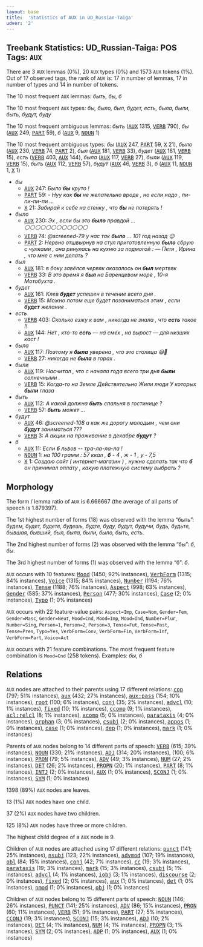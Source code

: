```yaml
---
layout: base
title:  'Statistics of AUX in UD_Russian-Taiga'
udver: '2'
---
```


## Treebank Statistics: UD_Russian-Taiga: POS Tags: `AUX`

There are 3 `AUX` lemmas (0%), 20 `AUX` types (0%) and 1573 `AUX` tokens (1%).
Out of 17 observed tags, the rank of `AUX` is: 17 in number of lemmas, 17 in number of types and 14 in number of tokens.

The 10 most frequent `AUX` lemmas: <em>быть, бы, б</em>

The 10 most frequent `AUX` types:  <em>бы, было, был, будет, есть, была, были, быть, будут, буду</em>

The 10 most frequent ambiguous lemmas: <em>быть</em> (<tt><a href="ru_taiga-pos-AUX.html">AUX</a></tt> 1315, <tt><a href="ru_taiga-pos-VERB.html">VERB</a></tt> 790), <em>бы</em> (<tt><a href="ru_taiga-pos-AUX.html">AUX</a></tt> 249, <tt><a href="ru_taiga-pos-PART.html">PART</a></tt> 59), <em>б</em> (<tt><a href="ru_taiga-pos-AUX.html">AUX</a></tt> 9, <tt><a href="ru_taiga-pos-NOUN.html">NOUN</a></tt> 1)

The 10 most frequent ambiguous types:  <em>бы</em> (<tt><a href="ru_taiga-pos-AUX.html">AUX</a></tt> 247, <tt><a href="ru_taiga-pos-PART.html">PART</a></tt> 59, <tt><a href="ru_taiga-pos-X.html">X</a></tt> 21), <em>было</em> (<tt><a href="ru_taiga-pos-AUX.html">AUX</a></tt> 230, <tt><a href="ru_taiga-pos-VERB.html">VERB</a></tt> 74, <tt><a href="ru_taiga-pos-PART.html">PART</a></tt> 2), <em>был</em> (<tt><a href="ru_taiga-pos-AUX.html">AUX</a></tt> 181, <tt><a href="ru_taiga-pos-VERB.html">VERB</a></tt> 33), <em>будет</em> (<tt><a href="ru_taiga-pos-AUX.html">AUX</a></tt> 161, <tt><a href="ru_taiga-pos-VERB.html">VERB</a></tt> 15), <em>есть</em> (<tt><a href="ru_taiga-pos-VERB.html">VERB</a></tt> 403, <tt><a href="ru_taiga-pos-AUX.html">AUX</a></tt> 144), <em>была</em> (<tt><a href="ru_taiga-pos-AUX.html">AUX</a></tt> 117, <tt><a href="ru_taiga-pos-VERB.html">VERB</a></tt> 27), <em>были</em> (<tt><a href="ru_taiga-pos-AUX.html">AUX</a></tt> 119, <tt><a href="ru_taiga-pos-VERB.html">VERB</a></tt> 15), <em>быть</em> (<tt><a href="ru_taiga-pos-AUX.html">AUX</a></tt> 112, <tt><a href="ru_taiga-pos-VERB.html">VERB</a></tt> 57), <em>будут</em> (<tt><a href="ru_taiga-pos-AUX.html">AUX</a></tt> 46, <tt><a href="ru_taiga-pos-VERB.html">VERB</a></tt> 3), <em>б</em> (<tt><a href="ru_taiga-pos-AUX.html">AUX</a></tt> 11, <tt><a href="ru_taiga-pos-NOUN.html">NOUN</a></tt> 1, <tt><a href="ru_taiga-pos-X.html">X</a></tt> 1)


* <em>бы</em>
  * <tt><a href="ru_taiga-pos-AUX.html">AUX</a></tt> 247: <em>Было <b>бы</b> круто !</em>
  * <tt><a href="ru_taiga-pos-PART.html">PART</a></tt> 59: <em>- Нуу как <b>бы</b> не желательно вроде , но если надо , пи-пи-пи-пи ...</em>
  * <tt><a href="ru_taiga-pos-X.html">X</a></tt> 21: <em>Забирай к себе на стенку , что <b>бы</b> не потерять !</em>
* <em>было</em>
  * <tt><a href="ru_taiga-pos-AUX.html">AUX</a></tt> 230: <em>Эх , если бы это <b>было</b> правдой ... ⚪⚪⚪⚪⚪⚪⚪⚪⚪⚪⚪⚪</em>
  * <tt><a href="ru_taiga-pos-VERB.html">VERB</a></tt> 74: <em>@screened-79 у нас так <b>было</b> ... 101 год назад 😉</em>
  * <tt><a href="ru_taiga-pos-PART.html">PART</a></tt> 2: <em>Нервно отшвырнув на стул приготовленную <b>было</b> сбрую с чулками , она ринулась на кухню за подмогой : — Петя , Ирина , что мне с ним делать ?</em>
* <em>был</em>
  * <tt><a href="ru_taiga-pos-AUX.html">AUX</a></tt> 181: <em>в боку завёлся червяк оказалось он <b>был</b> мертвяк</em>
  * <tt><a href="ru_taiga-pos-VERB.html">VERB</a></tt> 33: <em>В это время я <b>был</b> на Баренцевом море , 10-я Мотобухта .</em>
* <em>будет</em>
  * <tt><a href="ru_taiga-pos-AUX.html">AUX</a></tt> 161: <em>Клев <b>будет</b> успешен в течение всего дня .</em>
  * <tt><a href="ru_taiga-pos-VERB.html">VERB</a></tt> 15: <em>Можно потом еще будет позаниматься этим , если <b>будет</b> желание .</em>
* <em>есть</em>
  * <tt><a href="ru_taiga-pos-VERB.html">VERB</a></tt> 403: <em>Сколько езжу к вам , никогда не знала , что <b>есть</b> такое !!</em>
  * <tt><a href="ru_taiga-pos-AUX.html">AUX</a></tt> 144: <em>Нет , кто-то <b>есть</b> — на смех , на вырост — для низших каст !</em>
* <em>была</em>
  * <tt><a href="ru_taiga-pos-AUX.html">AUX</a></tt> 117: <em>Поэтому я <b>была</b> уверена , что это столица 😅🙈</em>
  * <tt><a href="ru_taiga-pos-VERB.html">VERB</a></tt> 27: <em>никогда не <b>была</b> в горах .</em>
* <em>были</em>
  * <tt><a href="ru_taiga-pos-AUX.html">AUX</a></tt> 119: <em>Насчитал , что с начала года всего три дня <b>были</b> солнечными .</em>
  * <tt><a href="ru_taiga-pos-VERB.html">VERB</a></tt> 15: <em>Когда-то на Земле Действительно Жили люди У которых <b>были</b> глаза</em>
* <em>быть</em>
  * <tt><a href="ru_taiga-pos-AUX.html">AUX</a></tt> 112: <em>А какой должна <b>быть</b> спальня в гостинице ?</em>
  * <tt><a href="ru_taiga-pos-VERB.html">VERB</a></tt> 57: <em><b>быть</b> может …</em>
* <em>будут</em>
  * <tt><a href="ru_taiga-pos-AUX.html">AUX</a></tt> 46: <em>@screened-108 а как же дорогу молодым , чем они <b>будут</b> заниматься ???</em>
  * <tt><a href="ru_taiga-pos-VERB.html">VERB</a></tt> 3: <em>А акции на проживание в декабре <b>будут</b> ?</em>
* <em>б</em>
  * <tt><a href="ru_taiga-pos-AUX.html">AUX</a></tt> 11: <em>Если <b>б</b> львов -- тра-ла-ла-ла !</em>
  * <tt><a href="ru_taiga-pos-NOUN.html">NOUN</a></tt> 1: <em>на 100 грамм : 57 ккал , <b>б</b> - 4 , ж - 1 , у - 7,5</em>
  * <tt><a href="ru_taiga-pos-X.html">X</a></tt> 1: <em>Создаю сайт ( интернет-магазин ) , нужно сделать так что <b>б</b> он принимал оплату , какую платежную систему выбрать ?</em>

## Morphology

The form / lemma ratio of `AUX` is 6.666667 (the average of all parts of speech is 1.879397).

The 1st highest number of forms (18) was observed with the lemma “быть”: <em>будем, будет, будете, будешь, будте, буду, будут, будучи, будь, будьте, бывшая, бывший, был, была, были, было, быть, есть</em>.

The 2nd highest number of forms (2) was observed with the lemma “бы”: <em>б, бы</em>.

The 3rd highest number of forms (1) was observed with the lemma “б”: <em>б</em>.

`AUX` occurs with 10 features: <tt><a href="ru_taiga-feat-Mood.html">Mood</a></tt> (1450; 92% instances), <tt><a href="ru_taiga-feat-VerbForm.html">VerbForm</a></tt> (1315; 84% instances), <tt><a href="ru_taiga-feat-Voice.html">Voice</a></tt> (1315; 84% instances), <tt><a href="ru_taiga-feat-Number.html">Number</a></tt> (1194; 76% instances), <tt><a href="ru_taiga-feat-Tense.html">Tense</a></tt> (1188; 76% instances), <tt><a href="ru_taiga-feat-Aspect.html">Aspect</a></tt> (998; 63% instances), <tt><a href="ru_taiga-feat-Gender.html">Gender</a></tt> (585; 37% instances), <tt><a href="ru_taiga-feat-Person.html">Person</a></tt> (477; 30% instances), <tt><a href="ru_taiga-feat-Case.html">Case</a></tt> (2; 0% instances), <tt><a href="ru_taiga-feat-Typo.html">Typo</a></tt> (1; 0% instances)

`AUX` occurs with 22 feature-value pairs: `Aspect=Imp`, `Case=Nom`, `Gender=Fem`, `Gender=Masc`, `Gender=Neut`, `Mood=Cnd`, `Mood=Imp`, `Mood=Ind`, `Number=Plur`, `Number=Sing`, `Person=1`, `Person=2`, `Person=3`, `Tense=Fut`, `Tense=Past`, `Tense=Pres`, `Typo=Yes`, `VerbForm=Conv`, `VerbForm=Fin`, `VerbForm=Inf`, `VerbForm=Part`, `Voice=Act`

`AUX` occurs with 21 feature combinations.
The most frequent feature combination is `Mood=Cnd` (258 tokens).
Examples: <em>бы, б</em>


## Relations

`AUX` nodes are attached to their parents using 17 different relations: <tt><a href="ru_taiga-dep-cop.html">cop</a></tt> (797; 51% instances), <tt><a href="ru_taiga-dep-aux.html">aux</a></tt> (432; 27% instances), <tt><a href="ru_taiga-dep-aux-pass.html">aux:pass</a></tt> (154; 10% instances), <tt><a href="ru_taiga-dep-root.html">root</a></tt> (100; 6% instances), <tt><a href="ru_taiga-dep-conj.html">conj</a></tt> (35; 2% instances), <tt><a href="ru_taiga-dep-advcl.html">advcl</a></tt> (10; 1% instances), <tt><a href="ru_taiga-dep-fixed.html">fixed</a></tt> (10; 1% instances), <tt><a href="ru_taiga-dep-ccomp.html">ccomp</a></tt> (9; 1% instances), <tt><a href="ru_taiga-dep-acl-relcl.html">acl:relcl</a></tt> (8; 1% instances), <tt><a href="ru_taiga-dep-xcomp.html">xcomp</a></tt> (5; 0% instances), <tt><a href="ru_taiga-dep-parataxis.html">parataxis</a></tt> (4; 0% instances), <tt><a href="ru_taiga-dep-orphan.html">orphan</a></tt> (3; 0% instances), <tt><a href="ru_taiga-dep-csubj.html">csubj</a></tt> (2; 0% instances), <tt><a href="ru_taiga-dep-appos.html">appos</a></tt> (1; 0% instances), <tt><a href="ru_taiga-dep-case.html">case</a></tt> (1; 0% instances), <tt><a href="ru_taiga-dep-dep.html">dep</a></tt> (1; 0% instances), <tt><a href="ru_taiga-dep-mark.html">mark</a></tt> (1; 0% instances)

Parents of `AUX` nodes belong to 14 different parts of speech: <tt><a href="ru_taiga-pos-VERB.html">VERB</a></tt> (615; 39% instances), <tt><a href="ru_taiga-pos-NOUN.html">NOUN</a></tt> (330; 21% instances), <tt><a href="ru_taiga-pos-ADJ.html">ADJ</a></tt> (314; 20% instances),  (100; 6% instances), <tt><a href="ru_taiga-pos-PRON.html">PRON</a></tt> (79; 5% instances), <tt><a href="ru_taiga-pos-ADV.html">ADV</a></tt> (49; 3% instances), <tt><a href="ru_taiga-pos-NUM.html">NUM</a></tt> (27; 2% instances), <tt><a href="ru_taiga-pos-DET.html">DET</a></tt> (26; 2% instances), <tt><a href="ru_taiga-pos-PROPN.html">PROPN</a></tt> (20; 1% instances), <tt><a href="ru_taiga-pos-PART.html">PART</a></tt> (8; 1% instances), <tt><a href="ru_taiga-pos-INTJ.html">INTJ</a></tt> (2; 0% instances), <tt><a href="ru_taiga-pos-AUX.html">AUX</a></tt> (1; 0% instances), <tt><a href="ru_taiga-pos-SCONJ.html">SCONJ</a></tt> (1; 0% instances), <tt><a href="ru_taiga-pos-SYM.html">SYM</a></tt> (1; 0% instances)

1398 (89%) `AUX` nodes are leaves.

13 (1%) `AUX` nodes have one child.

37 (2%) `AUX` nodes have two children.

125 (8%) `AUX` nodes have three or more children.

The highest child degree of a `AUX` node is 9.

Children of `AUX` nodes are attached using 17 different relations: <tt><a href="ru_taiga-dep-punct.html">punct</a></tt> (141; 25% instances), <tt><a href="ru_taiga-dep-nsubj.html">nsubj</a></tt> (123; 22% instances), <tt><a href="ru_taiga-dep-advmod.html">advmod</a></tt> (107; 19% instances), <tt><a href="ru_taiga-dep-obl.html">obl</a></tt> (84; 15% instances), <tt><a href="ru_taiga-dep-conj.html">conj</a></tt> (42; 7% instances), <tt><a href="ru_taiga-dep-cc.html">cc</a></tt> (19; 3% instances), <tt><a href="ru_taiga-dep-parataxis.html">parataxis</a></tt> (19; 3% instances), <tt><a href="ru_taiga-dep-mark.html">mark</a></tt> (15; 3% instances), <tt><a href="ru_taiga-dep-csubj.html">csubj</a></tt> (5; 1% instances), <tt><a href="ru_taiga-dep-advcl.html">advcl</a></tt> (4; 1% instances), <tt><a href="ru_taiga-dep-iobj.html">iobj</a></tt> (3; 1% instances), <tt><a href="ru_taiga-dep-discourse.html">discourse</a></tt> (2; 0% instances), <tt><a href="ru_taiga-dep-fixed.html">fixed</a></tt> (2; 0% instances), <tt><a href="ru_taiga-dep-aux.html">aux</a></tt> (1; 0% instances), <tt><a href="ru_taiga-dep-det.html">det</a></tt> (1; 0% instances), <tt><a href="ru_taiga-dep-nmod.html">nmod</a></tt> (1; 0% instances), <tt><a href="ru_taiga-dep-obj.html">obj</a></tt> (1; 0% instances)

Children of `AUX` nodes belong to 15 different parts of speech: <tt><a href="ru_taiga-pos-NOUN.html">NOUN</a></tt> (146; 26% instances), <tt><a href="ru_taiga-pos-PUNCT.html">PUNCT</a></tt> (141; 25% instances), <tt><a href="ru_taiga-pos-ADV.html">ADV</a></tt> (86; 15% instances), <tt><a href="ru_taiga-pos-PRON.html">PRON</a></tt> (60; 11% instances), <tt><a href="ru_taiga-pos-VERB.html">VERB</a></tt> (51; 9% instances), <tt><a href="ru_taiga-pos-PART.html">PART</a></tt> (27; 5% instances), <tt><a href="ru_taiga-pos-CCONJ.html">CCONJ</a></tt> (19; 3% instances), <tt><a href="ru_taiga-pos-SCONJ.html">SCONJ</a></tt> (15; 3% instances), <tt><a href="ru_taiga-pos-ADJ.html">ADJ</a></tt> (10; 2% instances), <tt><a href="ru_taiga-pos-DET.html">DET</a></tt> (4; 1% instances), <tt><a href="ru_taiga-pos-NUM.html">NUM</a></tt> (4; 1% instances), <tt><a href="ru_taiga-pos-PROPN.html">PROPN</a></tt> (3; 1% instances), <tt><a href="ru_taiga-pos-SYM.html">SYM</a></tt> (2; 0% instances), <tt><a href="ru_taiga-pos-ADP.html">ADP</a></tt> (1; 0% instances), <tt><a href="ru_taiga-pos-AUX.html">AUX</a></tt> (1; 0% instances)

